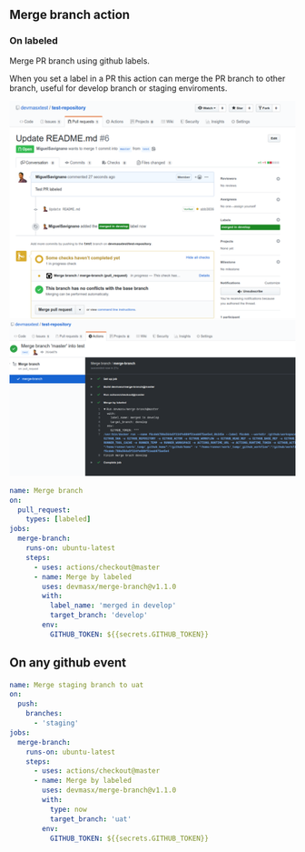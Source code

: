 ## Merge branch action

### On labeled

Merge PR branch using github labels.

When you set a label in a PR this action can merge the PR branch to other branch, useful for develop branch or staging enviroments.

![PR](./screenshots/pr.png)
![Checker](./screenshots/checker.png)

```yaml
name: Merge branch
on:
  pull_request:
    types: [labeled]
jobs:
  merge-branch:
    runs-on: ubuntu-latest
    steps:
      - uses: actions/checkout@master
      - name: Merge by labeled
        uses: devmasx/merge-branch@v1.1.0
        with:
          label_name: 'merged in develop'
          target_branch: 'develop'
        env:
          GITHUB_TOKEN: ${{secrets.GITHUB_TOKEN}}
```

## On any github event

```yaml
name: Merge staging branch to uat
on:
  push:
    branches:
      - 'staging'
jobs:
  merge-branch:
    runs-on: ubuntu-latest
    steps:
      - uses: actions/checkout@master
      - name: Merge by labeled
        uses: devmasx/merge-branch@v1.1.0
        with:
          type: now
          target_branch: 'uat'
        env:
          GITHUB_TOKEN: ${{secrets.GITHUB_TOKEN}}
```
